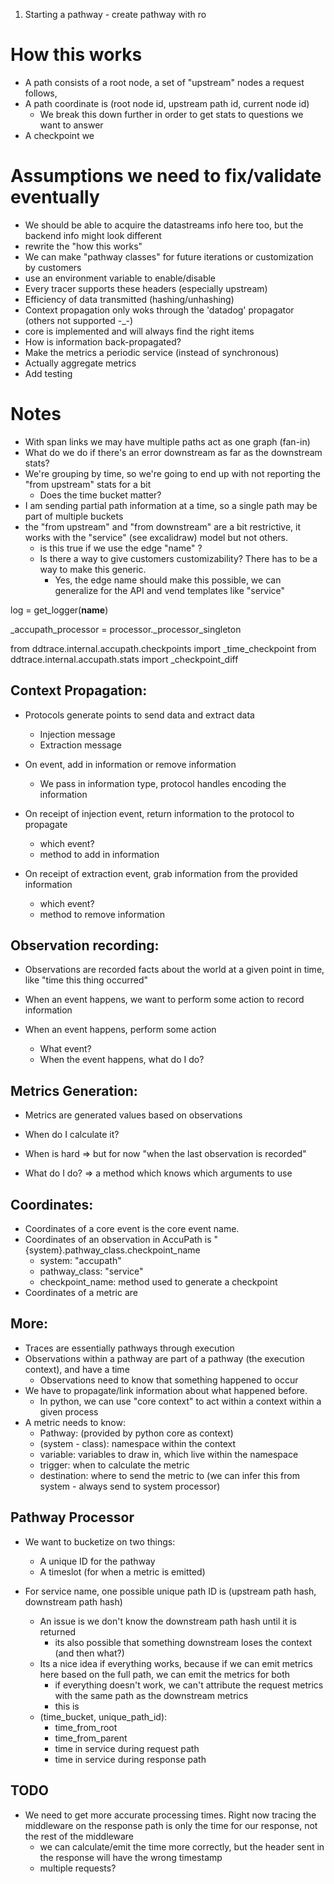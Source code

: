 1. Starting a pathway - create pathway with ro




# How this works
* A path consists of a root node, a set of "upstream" nodes a request follows, 
* A path coordinate is (root node id, upstream path id, current node id) 
    * We break this down further in order to get stats to questions we want to answer
* A checkpoint we 

# Assumptions we need to fix/validate eventually
* We should be able to acquire the datastreams info here too, but the backend info might look different
* rewrite the "how this works"
* We can make "pathway classes" for future iterations or customization by customers
* use an environment variable to enable/disable
* Every tracer supports these headers (especially upstream)
* Efficiency of data transmitted (hashing/unhashing)
* Context propagation only woks through the 'datadog' propagator (others not supported -_-)
* core is implemented and will always find the right items
* How is information back-propagated?
* Make the metrics a periodic service (instead of synchronous)
* Actually aggregate metrics
* Add testing

# Notes
* With span links we may have multiple paths act as one graph (fan-in)
* What do we do if there's an error downstream as far as the downstream stats?
* We're grouping by time, so we're going to end up with not reporting the "from upstream" stats for a bit
    * Does the time bucket matter?
* I am sending partial path information at a time, so a single path may be part of multiple buckets
* the "from upstream" and "from downstream" are a bit restrictive, it works with the "service" (see excalidraw) model but not others.
    * is this true if we use the edge "name" ?
    * Is there a way to give customers customizability?  There has to be a way to make this generic.
        * Yes, the edge name should make this possible, we can generalize for the API and vend templates like "service"

log = get_logger(__name__)

_accupath_processor = processor._processor_singleton

from ddtrace.internal.accupath.checkpoints import _time_checkpoint
from ddtrace.internal.accupath.stats import _checkpoint_diff

## Context Propagation:
* Protocols generate points to send data and extract data
    * Injection message
    * Extraction message
* On event, add in information or remove information
    * We pass in information type, protocol handles encoding the information


* On receipt of injection event, return information to the protocol to propagate
    * which event?
    * method to add in information
* On receipt of extraction event, grab information from the provided information
    * which event?
    * method to remove information


## Observation recording:
* Observations are recorded facts about the world at a given point in time, like "time this thing occurred"
* When an event happens, we want to perform some action to record information

* When an event happens, perform some action
    * What event?
    * When the event happens, what do I do?


## Metrics Generation:
* Metrics are generated values based on observations
* When do I calculate it?

* When is hard => but for now "when the last observation is recorded"
* What do I do? => a method which knows which arguments to use

## Coordinates:
* Coordinates of a core event is the core event name.
* Coordinates of an observation in AccuPath is "{system}.pathway_class.checkpoint_name
    * system: "accupath"
    * pathway_class: "service"
    * checkpoint_name: method used to generate a checkpoint
* Coordinates of a metric are 

## More:
* Traces are essentially pathways through execution
* Observations within a pathway are part of a pathway (the execution context), and have a time
    * Observations need to know that something happened to occur
* We have to propagate/link information about what happened before.
    * In python, we can use "core context" to act within a context within a given process 
* A metric needs to know:
    * Pathway: (provided by python core as context)
    * (system - class): namespace within the context
    * variable: variables to draw in, which live within the namespace
    * trigger: when to calculate the metric
    * destination: where to send the metric to (we can infer this from system - always send to system processor)


## Pathway Processor
* We want to bucketize on two things:
    * A unique ID for the pathway
    * A timeslot (for when a metric is emitted)

* For service name, one possible unique path ID is (upstream path hash, downstream path hash)
    * An issue is we don't know the downstream path hash until it is returned
        * its also possible that something downstream loses the context (and then what?)
    * Its a nice idea if everything works, because if we can emit metrics here based on the full path, we can emit the metrics for both
        * if everything doesn't work, we can't attribute the request metrics with the same path as the downstream metrics
        * this is 
    * (time_bucket, unique_path_id):
        * time_from_root
        * time_from_parent
        * time in service during request path
        * time in service during response path


## TODO
* We need to get more accurate processing times.  Right now tracing the middleware on the response path is only the time for our response, not the rest of the middleware
    * we can calculate/emit the time more correctly, but the header sent in the response will have the wrong timestamp
    * multiple requests?